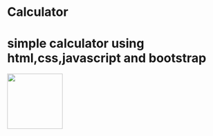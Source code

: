 # Calculator
# simple calculator using html,css,javascript and bootstrap

<img src="[relative/path/in/repository/to/image.svg](https://github.com/arpan9932/Calculator/assets/120242028/6fbacc45-0055-447e-83c8-6ab64fd88b77))https://github.com/arpan9932/Calculator/assets/120242028/6fbacc45-0055-447e-83c8-6ab64fd88b77" width="128"/>
